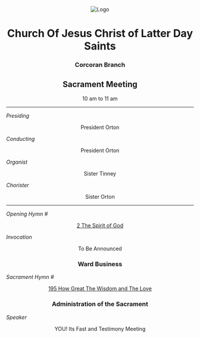 <div align="center">
  <img src="https://www.churchofjesuschrist.org/imgs/45237557c81a11ed91c8eeeeac1ec8af31f89003/full/%21640%2C/0/default" alt="Logo">
</div>

<div align="center">
  <h1>Church Of Jesus Christ of Latter Day Saints</h1>  
  <h3>Corcoran Branch</h3>  
  <h2>Sacrament Meeting</h2>  
  10 am to 11 am
</div>

---

*Presiding*  
<div align="center">President Orton</div>

*Conducting*  
<div align="center">President Orton</div>

*Organist*  
<div align="center">Sister Tinney</div>

*Chorister*  
<div align="center">Sister Orton</div>

---

*Opening Hymn #*  
<div align="center">
  <a href="https://www.churchofjesuschrist.org/study/manual/hymns/the-spirit-of-god?lang=eng">2 The Spirit of God</a>
</div>

*Invocation*  
<div align="center">To Be Announced</div>

<div align="center">
  <h3>Ward Business</h3>
</div>

*Sacrament Hymn #*  
<div align="center">
  <a href="https://www.churchofjesuschrist.org/study/manual/hymns/how-great-the-wisdom-and-the-love?lang=eng">195 How Great The Wisdom and The Love</a>
</div>

<div align="center">
  <h3>Administration of the Sacrament</h3>
</div>



*Speaker*
<div align="center"> YOU! Its Fast and Testimony Meeting
</div>

<!---

*intermediate Hymn #*  

<div align="center">
  <a href="https://www.churchofjesuschrist.org/study/music/hymns-for-home-and-church/his-eye-is-on-the-sparrow?lang=eng">1005 His Eye is in The Sparrow </a>
</div>



*Speaker*  

<div align="center"> Sister Sorenson
</div>
<---

*Closing Hymn #*  

<div align="center">
  <a href="https://www.churchofjesuschrist.org/study/manual/hymns/battle-hymn-of-the-republic?lang=eng">50 Battle Hymn of The Republic</a>
</div>


*Benediction*  
<div align="center">To be Announced</div>

---

<div align="center">
  <h2>Announcements:</h2>
</div>


3/22 Stake Conference 

3/22 Leadership Session 3:30pm

3/22 Adult Session 7pm

3/23 General Session 10am

3/23 Spanish Session 12:20

4/5-6 General Conference

4/20 Easter so only sacrement meeting

---

For any questions please contact The Missionaries at (559)231-0649
